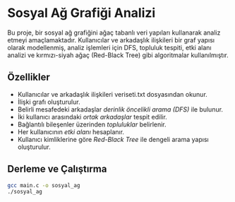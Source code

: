 # Sosyal Ağ Grafiği Analizi

Bu proje, bir sosyal ağ grafiğini ağaç tabanlı veri yapıları kullanarak analiz etmeyi amaçlamaktadır. Kullanıcılar ve arkadaşlık ilişkileri bir graf yapısı olarak modellenmiş, analiz işlemleri için DFS, topluluk tespiti, etki alanı analizi ve kırmızı-siyah ağaç (Red-Black Tree) gibi algoritmalar kullanılmıştır.

## Özellikler

- Kullanıcılar ve arkadaşlık ilişkileri veriseti.txt dosyasından okunur.
- İlişki grafı oluşturulur.
- Belirli mesafedeki arkadaşlar *derinlik öncelikli arama (DFS)* ile bulunur.
- İki kullanıcı arasındaki *ortak arkadaşlar* tespit edilir.
- Bağlantılı bileşenler üzerinden *topluluklar* belirlenir.
- Her kullanıcının *etki alanı* hesaplanır.
- Kullanıcı kimliklerine göre *Red-Black Tree* ile dengeli arama yapısı oluşturulur.

## Derleme ve Çalıştırma

```bash
gcc main.c -o sosyal_ag
./sosyal_ag
